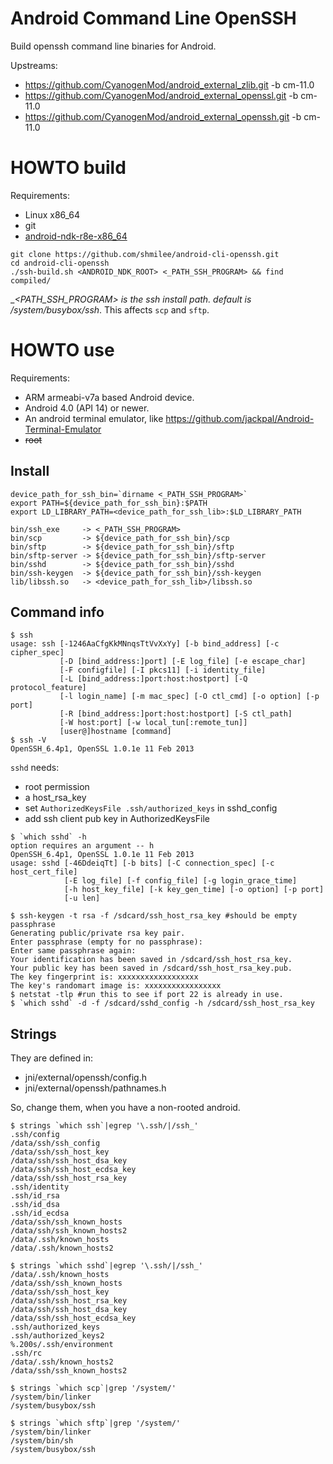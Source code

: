 Android Command Line OpenSSH
============================

Build openssh command line binaries for Android.

Upstreams:

* https://github.com/CyanogenMod/android_external_zlib.git -b cm-11.0
* https://github.com/CyanogenMod/android_external_openssl.git -b cm-11.0
* https://github.com/CyanogenMod/android_external_openssh.git -b cm-11.0


HOWTO build
===========

Requirements:

* Linux x86_64
* git
* [android-ndk-r8e-x86_64](https://dl.google.com/android/ndk/android-ndk-r8e-linux-x86_64.tar.bz2)

```
git clone https://github.com/shmilee/android-cli-openssh.git
cd android-cli-openssh
./ssh-build.sh <ANDROID_NDK_ROOT> <_PATH_SSH_PROGRAM> && find compiled/
```

__<_PATH_SSH_PROGRAM> is the ssh install path. default is /system/busybox/ssh__.
This affects ``scp`` and ``sftp``.

HOWTO use
=========

Requirements:

* ARM armeabi-v7a based Android device.
* Android 4.0 (API 14) or newer.
* An android terminal emulator, like https://github.com/jackpal/Android-Terminal-Emulator
* ~~root~~

Install
--------

```
device_path_for_ssh_bin=`dirname <_PATH_SSH_PROGRAM>`
export PATH=${device_path_for_ssh_bin}:$PATH
export LD_LIBRARY_PATH=<device_path_for_ssh_lib>:$LD_LIBRARY_PATH

bin/ssh_exe     -> <_PATH_SSH_PROGRAM>
bin/scp         -> ${device_path_for_ssh_bin}/scp
bin/sftp        -> ${device_path_for_ssh_bin}/sftp
bin/sftp-server -> ${device_path_for_ssh_bin}/sftp-server
bin/sshd        -> ${device_path_for_ssh_bin}/sshd
bin/ssh-keygen  -> ${device_path_for_ssh_bin}/ssh-keygen
lib/libssh.so   -> <device_path_for_ssh_lib>/libssh.so
```

Command info
------------

```
$ ssh 
usage: ssh [-1246AaCfgKkMNnqsTtVvXxYy] [-b bind_address] [-c cipher_spec]
           [-D [bind_address:]port] [-E log_file] [-e escape_char]
           [-F configfile] [-I pkcs11] [-i identity_file]
           [-L [bind_address:]port:host:hostport] [-Q protocol_feature]
           [-l login_name] [-m mac_spec] [-O ctl_cmd] [-o option] [-p port]
           [-R [bind_address:]port:host:hostport] [-S ctl_path]
           [-W host:port] [-w local_tun[:remote_tun]]
           [user@]hostname [command]
$ ssh -V
OpenSSH_6.4p1, OpenSSL 1.0.1e 11 Feb 2013
```

``sshd`` needs:

* root permission
* a host_rsa_key
* set ``AuthorizedKeysFile .ssh/authorized_keys`` in sshd_config
* add ssh client pub key in AuthorizedKeysFile

```
$ `which sshd` -h
option requires an argument -- h
OpenSSH_6.4p1, OpenSSL 1.0.1e 11 Feb 2013
usage: sshd [-46DdeiqTt] [-b bits] [-C connection_spec] [-c host_cert_file]
            [-E log_file] [-f config_file] [-g login_grace_time]
            [-h host_key_file] [-k key_gen_time] [-o option] [-p port]
            [-u len]

$ ssh-keygen -t rsa -f /sdcard/ssh_host_rsa_key #should be empty passphrase
Generating public/private rsa key pair.
Enter passphrase (empty for no passphrase): 
Enter same passphrase again: 
Your identification has been saved in /sdcard/ssh_host_rsa_key.
Your public key has been saved in /sdcard/ssh_host_rsa_key.pub.
The key fingerprint is: xxxxxxxxxxxxxxxxxx
The key's randomart image is: xxxxxxxxxxxxxxxxx
$ netstat -tlp #run this to see if port 22 is already in use.
$ `which sshd` -d -f /sdcard/sshd_config -h /sdcard/ssh_host_rsa_key 
```

Strings
--------

They are defined in:

* jni/external/openssh/config.h
* jni/external/openssh/pathnames.h

So, change them, when you have a non-rooted android.

```
$ strings `which ssh`|egrep '\.ssh/|/ssh_'
.ssh/config
/data/ssh/ssh_config
/data/ssh/ssh_host_key
/data/ssh/ssh_host_dsa_key
/data/ssh/ssh_host_ecdsa_key
/data/ssh/ssh_host_rsa_key
.ssh/identity
.ssh/id_rsa
.ssh/id_dsa
.ssh/id_ecdsa
/data/ssh/ssh_known_hosts
/data/ssh/ssh_known_hosts2
/data/.ssh/known_hosts
/data/.ssh/known_hosts2

$ strings `which sshd`|egrep '\.ssh/|/ssh_'
/data/.ssh/known_hosts
/data/ssh/ssh_known_hosts
/data/ssh/ssh_host_key
/data/ssh/ssh_host_rsa_key
/data/ssh/ssh_host_dsa_key
/data/ssh/ssh_host_ecdsa_key
.ssh/authorized_keys
.ssh/authorized_keys2
%.200s/.ssh/environment
.ssh/rc
/data/.ssh/known_hosts2
/data/ssh/ssh_known_hosts2

$ strings `which scp`|grep '/system/'
/system/bin/linker
/system/busybox/ssh

$ strings `which sftp`|grep '/system/'
/system/bin/linker
/system/bin/sh
/system/busybox/ssh
```
